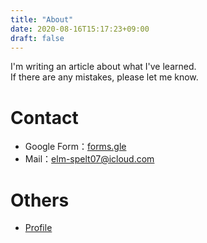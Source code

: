 ```yaml
---
title: "About"
date: 2020-08-16T15:17:23+09:00
draft: false
---
```

<!--more-->
I'm writing an article about what I've learned.   
If there are any mistakes, please let me know.
# Contact
- Google Form：[forms.gle](https://forms.gle/jVEM3XQQ6jgRwEwv8)
- Mail：[elm-spelt07@icloud.com](mailto:elm-spelt07@icloud.com)
# Others
- [Profile](https://profile-yuhi-sa.vercel.app)